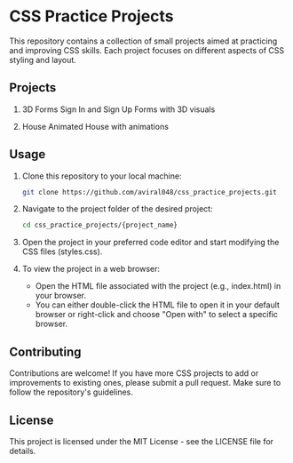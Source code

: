 # CSS Practice Projects

This repository contains a collection of small projects aimed at practicing and improving CSS skills. Each project focuses on different aspects of CSS styling and layout.

## Projects

1. 3D Forms
   Sign In and Sign Up Forms with 3D visuals

2. House
   Animated House with animations

## Usage

1. Clone this repository to your local machine:

   ```bash
   git clone https://github.com/aviral048/css_practice_projects.git
   ```

2. Navigate to the project folder of the desired project:

   ```bash
   cd css_practice_projects/{project_name}
   ```

3. Open the project in your preferred code editor and start modifying the CSS files (styles.css).

4. To view the project in a web browser:
   - Open the HTML file associated with the project (e.g., index.html) in your browser.
   - You can either double-click the HTML file to open it in your default browser or right-click and choose "Open with" to select a specific browser.

## Contributing

Contributions are welcome! If you have more CSS projects to add or improvements to existing ones, please submit a pull request. Make sure to follow the repository's guidelines.

## License

This project is licensed under the MIT License - see the LICENSE file for details.
